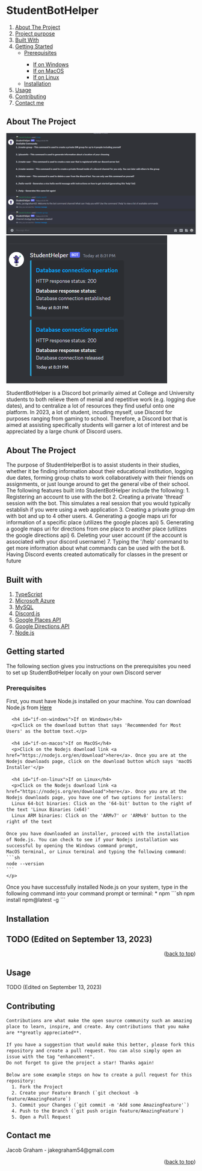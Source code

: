 # StudentBotHelper
<a name="readme-top"></a>

<!-- TABLE OF CONTENTS -->
<section>
  <article>
    <ol>
     <li><a href="#about-the-project">About The Project</a></li>
     <li><a href="#purpose-of-project">Project purpose</a></li>
     <li><a href="#built-with">Built With</a></li>
     <li>
        <a href="#getting-started">Getting Started</a>
        <ul>
          <li><a href="#prerequisites">Prerequisites</a></li>
          <ul>
            <li><a href="#if-on-windows">If on Windows</a></li>
            <li><a href="#if-on-macos">If on MacOS</a></li>
            <li><a href="#if-on-linux">If on Linux</a></li>
          </ul>
          <li><a href="#installation">Installation</a></li>
        </ul>
     </li>
     <li><a href="#usage">Usage</a></li>
     <li><a href="#contributing">Contributing</a></li>
     <li><a href="#contact">Contact me</a></li>
    </ol>
  </article>
</section>


<section>
  <article>
    <!-- ABOUT THE PROJECT -->
    <h2 id="about-the-project">About The Project</h2>
    
  </article>
  
  ![StudentBotHelper example running image](images/DiscordBotPicture.PNG)
  ![StudentBotHelper example embedded message](images/DiscordBotResponses.PNG)
  
  StudentBotHelper is a Discord bot primarily aimed at College and University students to both relieve them of menial and repetitive work (e.g. logging due dates), and to centralize a lot of resources they find useful onto one platform. In 2023, a lot of student, incuding myself, use Discord for purposes ranging from gaming to school. Therefore, a Discord bot that is aimed at assisting specifically students will garner a lot of interest and be appreciated by a large chunk of Discord users. 
  
</section>

<section>
  <!-- PURPOSE OF PROJECT -->
  <h2 id="purpose-of-project">About The Project</h2>

  The purpose of StudentHelperBot is to assist students in their studies, whether it be finding information about their educational institution, logging due dates, forming group chats to work collaboratively with their friends on assignments, or just lounge around to get the general vibe of their school. The following features built into StudentBotHelper include the following:
    1. Registering an account to use with the bot
    2. Creating a private 'thread' session with the bot. This simulates a real session that you would typically establish if you were using a web application
    3. Creating a private group dm with bot and up to 4 other users.
    4. Generating a google maps uri for information of a specific place (utilizes the google places api)
    5. Generating a google maps uri for directions from one place to another place (utilizes the google directions api)
    6. Deleting your user account (if the account is associated with your discord username)
    7. Typing the '/help' command to get more information about what commands can be used with the bot
    8. Having Discord events created automatically for classes in the present or future
</section>

<section>
  <h2 id="built-with">Built with</h2>
  <ol>
    <li><a href="https://www.typescriptlang.org/" >TypeScript</a></li>
    <li><a href="https://azure.microsoft.com/en-ca">Microsoft Azure</a></li>
    <li><a href="https://www.mysql.com/">MySQL</a></li>
    <li><a href="https://discord.js.org/">Discord.js</a></li>
    <li><a href="https://developers.google.com/maps/documentation/places/web-service/overview">Google Places API</a></li>
    <li><a href="https://developers.google.com/maps/documentation/directions/overview">Google Directions API</a></li>
    <li><a href="https://nodejs.org/en">Node.js</a></li>
  </ol>
</section>


<section>
  <article>
    <h2 id="getting-started">Getting started</h2>
    <p>The following section gives you instructions on the prerequisites you need to set up StudentBotHelper locally on your own Discord server</p>
  </article>

  <article>
    <h3 id="prerequisites">Prerequisites</h3>
    <p>First, you must have Node.js installed on your machine. You can download Node.js from <a href="https://nodejs.org/en">Here</a></p>
  
      <h4 id="if-on-windows">If on Windows</h4>
      <p>Click on the download button that says 'Recommended for Most Users' as the bottom text.</p>
    
      <h4 id="if-on-macos">If on MacOS</h4>
      <p>Click on the Nodejs download link <a href="https://nodejs.org/en/download">here</a>. Once you are at the Nodejs downloads page, click on the download button which says 'macOS Installer'</p>  
    
      <h4 id="if-on-linux">If on Linux</h4>
      <p>Click on the Nodejs download link <a href="https://nodejs.org/en/download">here</a>. Once you are at the Nodejs downloads page, you have one of two options for installers:
      Linux 64-bit binaries: Click on the '64-bit' button to the right of the text 'Linux Binaries (x64)'
      Linux ARM binaries: Click on the 'ARMv7' or 'ARMv8' button to the right of the text
  
    Once you have downloaded an installer, proceed with the installation of Node.js. You can check to see if your Nodejs installation was successful by opening the Windows command prompt, 
    MacOS terminal, or Linux terminal and typing the following command:
    ```sh
    node --version
    ```
    </p>
  </article>

  <article>
    <p>Once you have successfully installed Node.js on your system, type in the following command into your command prompt or terminal:
    * npm
    ```sh
    npm install npm@latest -g
    ```
    </p>
  </article>
  
  <article>
    <h2 id="installation">Installation<h2>
    TODO (Edited on September 13, 2023)
  </article>
  <p align="right">(<a href="#readme-top">back to top</a>)</p>
</section>

<section>
  <article>
    <p>
      <h2 id="usage">Usage</h2>
      TODO (Edited on September 13, 2023)
    </p>
  </article>
</section>

<section>
  <article>
    <h2 id="contributing">Contributing</h2>
  
    Contributions are what make the open source community such an amazing place to learn, inspire, and create. Any contributions that you make are **greatly appreciated**.
  
    If you have a suggestion that would make this better, please fork this repository and create a pull request. You can also simply open an issue with the tag "enhancement".
    Do not forget to give the project a star! Thanks again!

    Below are some example steps on how to create a pull request for this repository:
      1. Fork the Project
      2. Create your Feature Branch (`git checkout -b feature/AmazingFeature`)
      3. Commit your Changes (`git commit -m 'Add some AmazingFeature'`)
      4. Push to the Branch (`git push origin feature/AmazingFeature`)
      5. Open a Pull Request
  </article>
</section>

<section>
  <article>
    <h2 id="contact">Contact me</h2>
    <p>
      Jacob Graham - jakegraham54@gmail.com
    </p>
  </article>
</section>

<section>
  <aside>
    <p align="right">(<a href="#readme-top">back to top</a>)</p>
  </aside>
</section>


